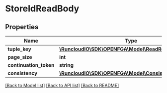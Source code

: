 # StoreIdReadBody

## Properties
Name | Type | Description | Notes
------------ | ------------- | ------------- | -------------
**tuple_key** | [**\RuncloudIO\SDK\OPENFGA\Model\ReadRequestTupleKey**](ReadRequestTupleKey.md) |  | [optional] 
**page_size** | **int** |  | [optional] 
**continuation_token** | **string** |  | [optional] 
**consistency** | [**\RuncloudIO\SDK\OPENFGA\Model\ConsistencyPreference**](ConsistencyPreference.md) |  | [optional] 

[[Back to Model list]](../../README.md#documentation-for-models) [[Back to API list]](../../README.md#documentation-for-api-endpoints) [[Back to README]](../../README.md)

